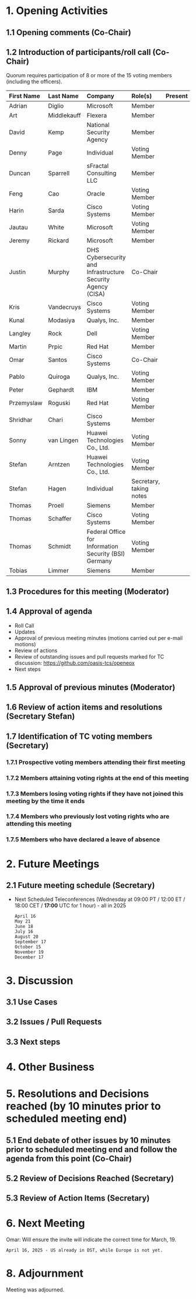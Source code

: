 # 1. Opening Activities

## 1.1 Opening comments (Co-Chair)

## 1.2 Introduction of participants/roll call (Co-Chair)

Quorum requires participation of 8 or more of the 15 voting members (including the officers).

| First Name | Last Name   | Company                                                     | Role(s)                 | Present |
|:-----------|:------------|:------------------------------------------------------------|:------------------------|:--------|
| Adrian     | Diglio      | Microsoft                                                   | Member                  |         |
| Art        | Middlekauff | Flexera                                                     | Member                  |         |
| David      | Kemp        | National Security Agency                                    | Member                  |         |
| Denny      | Page        | Individual                                                  | Voting Member           |         |
| Duncan     | Sparrell    | sFractal Consulting LLC                                     | Member                  |         |
| Feng       | Cao         | Oracle                                                      | Voting Member           |         |
| Harin      | Sarda       | Cisco Systems                                               | Voting Member           |         |
| Jautau     | White       | Microsoft                                                   | Voting Member           |         |
| Jeremy     | Rickard     | Microsoft                                                   | Member                  |         |
| Justin     | Murphy      | DHS Cybersecurity and Infrastructure Security Agency (CISA) | Co-Chair                |         |
| Kris       | Vandecruys  | Cisco Systems                                               | Voting Member           |         |
| Kunal      | Modasiya    | Qualys, Inc.                                                | Member                  |         |
| Langley    | Rock        | Dell                                                        | Voting Member           |         |
| Martin     | Prpic       | Red Hat                                                     | Member                  |         |
| Omar       | Santos      | Cisco Systems                                               | Co-Chair                |         |
| Pablo      | Quiroga     | Qualys, Inc.                                                | Voting Member           |         |
| Peter      | Gephardt    | IBM                                                         | Member                  |         |
| Przemyslaw | Roguski     | Red Hat                                                     | Voting Member           |         |
| Shridhar   | Chari       | Cisco Systems                                               | Member                  |         |
| Sonny      | van Lingen  | Huawei Technologies Co., Ltd.                               | Voting Member           |         |
| Stefan     | Arntzen     | Huawei Technologies Co., Ltd.                               | Voting Member           |         |
| Stefan     | Hagen       | Individual                                                  | Secretary, taking notes |         |
| Thomas     | Proell      | Siemens                                                     | Member                  |         |
| Thomas     | Schaffer    | Cisco Systems                                               | Voting Member           |         |
| Thomas     | Schmidt     | Federal Office for Information Security (BSI) Germany       | Voting Member           |         |
| Tobias     | Limmer      | Siemens                                                     | Member                  |         |

## 1.3 Procedures for this meeting (Moderator)

## 1.4 Approval of agenda

- Roll Call  
- Updates
- Approval of previous meeting minutes (motions carried out per e-mail motions)  
- Review of actions
- Review of outstanding issues and pull requests marked for TC discussion: https://github.com/oasis-tcs/openeox  
- Next steps  

## 1.5 Approval of previous minutes (Moderator)

## 1.6 Review of action items and resolutions (Secretary Stefan)

## 1.7 Identification of TC voting members (Secretary)

### 1.7.1 Prospective voting members attending their first meeting

### 1.7.2 Members attaining voting rights at the end of this meeting

### 1.7.3 Members losing voting rights if they have not joined this meeting by the time it ends

### 1.7.4 Members who previously lost voting rights who are attending this meeting

### 1.7.5 Members who have declared a leave of absence

# 2. Future Meetings

## 2.1 Future meeting schedule (Secretary)

- Next Scheduled Teleconferences (Wednesday at 09:00 PT / 12:00 ET / 18:00 CET / **17:00** UTC for 1 hour) - all in 2025

    ```
    April 16
    May 21
    June 18
    July 16
    August 20
    September 17
    October 15
    November 19
    December 17
    ```

# 3. Discussion

## 3.1 Use Cases

## 3.2 Issues / Pull Requests

## 3.3 Next steps

# 4. Other Business

# 5. Resolutions and Decisions reached (by 10 minutes prior to scheduled meeting end)

## 5.1 End debate of other issues by 10 minutes prior to scheduled meeting end and follow the agenda from this point (Co-Chair)

## 5.2 Review of Decisions Reached (Secretary)

## 5.3 Review of Action Items (Secretary)

# 6. Next Meeting

Omar: Will ensure the invite will indicate the correct time for March, 19.

  ```
  April 16, 2025 - US already in DST, while Europe is not yet.
  ```

# 8. Adjournment

Meeting was adjourned.
